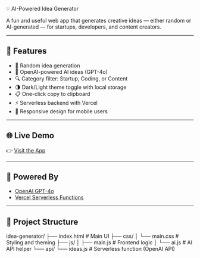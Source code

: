 💡 AI-Powered Idea Generator

A fun and useful web app that generates creative ideas — either random or AI-generated — for startups, developers, and content creators.

---

## 🚀 Features

- 🎲 Random idea generation
- 🧠 OpenAI-powered AI ideas (GPT-4o)
- 🔍 Category filter: Startup, Coding, or Content
- 🌗 Dark/Light theme toggle with local storage
- 📋 One-click copy to clipboard
- ⚡ Serverless backend with Vercel
- 📱 Responsive design for mobile users

---

## 🌐 Live Demo

👉 [Visit the App](https://idea-generator-pf7a.vercel.app/)

---

## 🧠 Powered By

- [OpenAI GPT-4o](https://platform.openai.com/docs/)
- [Vercel Serverless Functions](https://vercel.com/docs/functions)

---

## 📁 Project Structure
idea-generator/
├── index.html # Main UI
├── css/
│ └── main.css # Styling and theming
├── js/
│ ├── main.js # Frontend logic
│ └── ai.js # AI API helper
└── api/
└── ideas.js # Serverless function (OpenAI API)


